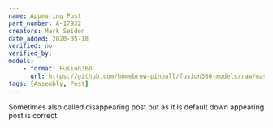 ```yaml
---
name: Appearing Post
part_number: A-17932
creators: Mark Seiden
date_added: 2020-05-18
verified: no
verified_by:
models:
    - format: Fusion360 
      url: https://github.com/homebrew-pinball/fusion360-models/raw/master/assemblies/Appearing%20Post%20A-17932.f3z
tags: [Assembly, Post]
---
```

Sometimes also called disappearing post but as it is default down appearing post is correct.
